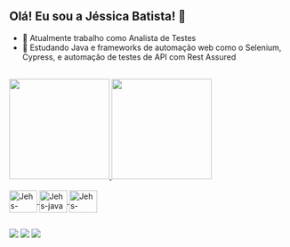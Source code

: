 ## Olá! Eu sou a Jéssica Batista! 👋


- 🔭 Atualmente trabalho como Analista de Testes
- 🌱 Estudando Java e frameworks de automação web como o Selenium, Cypress, e automação de testes de API com Rest Assured

<!--
**jessicasbatista/jessicasbatista** is a ✨ _special_ ✨ repository because its `README.md` (this file) appears on your GitHub profile.

Here are some ideas to get you started:

- 🔭 I’m currently working on ...
- 🌱 I’m currently learning ...
- 👯 I’m looking to collaborate on ...
- 🤔 I’m looking for help with ...
- 💬 Ask me about ...
- 📫 How to reach me: ...
- 😄 Pronouns: ...
- ⚡ Fun fact: ...
-->

<div>
 <br>
  <a href="https://github.com/jessicasbatista">
  <img height="180em" src="https://github-readme-stats.vercel.app/api?username=jessicasbatista&show_icons=true&theme=discord_old_blurple&include_all_commits=true&count_private=true"/>
  <img height="180em" src="https://github-readme-stats.vercel.app/api/top-langs/?username=jessicasbatista&layout=compact&langs_count=7&theme=discord_old_blurple"/>
    </br>
</div
    
<div style="display: inline_block"><br>
  <img align="center" alt="Jehs-selenium" height="40" width="50" src="https://cdn.jsdelivr.net/gh/devicons/devicon/icons/selenium/selenium-original.svg">
  <img align="center" alt="Jehs-java" height="40" width="50" src="https://cdn.jsdelivr.net/gh/devicons/devicon/icons/java/java-original.svg">
  <img align="center" alt="Jehs-cucumber" height="40" width="50" src="https://cdn.jsdelivr.net/gh/devicons/devicon/icons/cucumber/cucumber-plain.svg">
 </br>
</div>
  
##
 
<div> 
  <a href = "mailto:jes.santosb@gmail.com"><img src="https://img.shields.io/badge/Gmail-D14836?style=for-the-badge&logo=gmail&logoColor=white" target="_blank"></a>
  <a href="https://www.linkedin.com/in/jessica-batista/"><img src="https://img.shields.io/badge/LinkedIn-0077B5?style=for-the-badge&logo=linkedin&logoColor=white"></a> 
   <a href="https://api.whatsapp.com/send?phone=5547991473029" target="_blank"><img src="https://img.shields.io/badge/WhatsApp-25D366?style=for-the-badge&logo=whatsapp&logoColor=white"></a>
</div>
